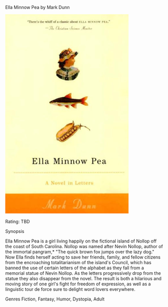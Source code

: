 Ella Minnow Pea by Mark Dunn

![alt text](bookimages/ellaminnowpea-image.png)

Rating: TBD

Synopsis

Ella Minnow Pea is a girl living happily on the fictional island of Nollop off the coast of South Carolina. Nollop was named after Nevin Nollop, author of the immortal pangram,* "The quick brown fox jumps over the lazy dog." Now Ella finds herself acting to save her friends, family, and fellow citizens from the encroaching totalitarianism of the island's Council, which has banned the use of certain letters of the alphabet as they fall from a memorial statue of Nevin Nollop. As the letters progressively drop from the statue they also disappear from the novel. The result is both a hilarious and moving story of one girl's fight for freedom of expression, as well as a linguistic tour de force sure to delight word lovers everywhere.

Genres
Fiction, Fantasy, Humor, Dystopia, Adult
